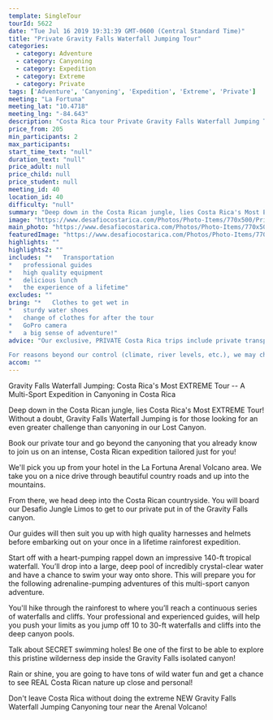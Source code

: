 ```yaml
---
template: SingleTour
tourId: 5622
date: "Tue Jul 16 2019 19:31:39 GMT-0600 (Central Standard Time)"
title: "Private Gravity Falls Waterfall Jumping Tour"
categories: 
  - category: Adventure
  - category: Canyoning
  - category: Expedition
  - category: Extreme
  - category: Private
tags: ['Adventure', 'Canyoning', 'Expedition', 'Extreme', 'Private']
meeting: "La Fortuna"
meeting_lat: "10.4718"
meeting_lng: "-84.643"
description: "Costa Rica tour Private Gravity Falls Waterfall Jumping Tour, id 5622"
price_from: 205
min_participants: 2
max_participants: 
start_time_text: "null"
duration_text: "null"
price_adult: null
price_child: null
price_student: null
meeting_id: 40
location_id: 40
difficulty: "null"
summary: "Deep down in the Costa Rican jungle, lies Costa Rica's Most EXTREME Tour! Jump off high canyon walls into deep, crystalline pools of water and rappel down rushing waterfalls! Experience all of the adventure of Costa Rica's most EXTREME waterfall rappelling and cliff jumping tour with the luxury of a private transport and personalized service."
image: "https://www.desafiocostarica.com/Photos/Photo-Items/770x500/Private-Gravity-Falls-Waterfall-Jumping-Tour-1481641772.jpg"
main_photo: "https://www.desafiocostarica.com/Photos/Photo-Items/770x500/Private-Gravity-Falls-Waterfall-Jumping-Tour-1481641772.jpg"
featuredImage: "https://www.desafiocostarica.com/Photos/Photo-Items/770x500/Private-Gravity-Falls-Waterfall-Jumping-Tour-1481641772.jpg"
highlights: ""
highlights2: ""
includes: "*   Transportation
*   professional guides
*   high quality equipment
*   delicious lunch
*   the experience of a lifetime"
excludes: ""
bring: "*   Clothes to get wet in
*   sturdy water shoes
*   change of clothes for after the tour
*   GoPro camera
*   a big sense of adventure!"
advice: "Our exclusive, PRIVATE Costa Rica trips include private transport to and from your hotel, you get our most-experienced, top bilingual guides to accompany you, personalized choice of food options, no sense of rushing along - you can take your time, plus you get your photos included.If coming from San Jose, we can arrange this special Gravity Falls Waterfall Jumping canyoning expedition as a Desafio Adventure Connection where your journey is the adventure! Be sure to ask one of our Adventure Specialists to help you with your reservations.This tour is considered an extreme adventure and advisable for those who are athletic and physically fit ages 18-55. No experience necessary. There are different jump heights throughout the tour and paths in case you decide to skip a jump - but the idea is to push yourself to your limits on this Costa Rica extreme tour Gravity Falls!Have a look at our Adventure Waiver if you have questions about our Costa Rica adventure tour policies.

For reasons beyond our control (climate, river levels, etc.), we may change to a more-suitable tour with an equal or similar adventure-appeal or offer other tour options so you don't miss out on a fun day in Costa Rica. We reserve the right to cancel a trip due to unfavorable conditions & will only run a tour according to our policies. Full refund is given if (on rare occasion) no tour is run. This adventure involves some inherent risk and physical exertion, so you must be in good physical condition! While the recommended weight limit for our canyoneering (rappelling) tour and most zip line tours is 220 lbs (100 kilos) it’s more about waist size than weight as the ropes (canyoneering) and cables (zip lines) are rated for well over 220 lbs but the maximum waist size for the harnesses used for these tours is 42 inches. So if you are a little over 220 lbs but your waist is less than 42 inches you can still do these tours."
accom: ""
---
```

Gravity Falls Waterfall Jumping: Costa Rica's Most EXTREME Tour -- A Multi-Sport Expedition in Canyoning in Costa Rica

Deep down in the Costa Rican jungle, lies Costa Rica's Most EXTREME Tour! Without a doubt, Gravity Falls Waterfall Jumping is for those looking for an even greater challenge than canyoning in our Lost Canyon.

Book our private tour and go beyond the canyoning that you already know to join us on an intense, Costa Rican expedition tailored just for you!

We'll pick you up from your hotel in the La Fortuna Arenal Volcano area. We take you on a nice drive through beautiful country roads and up into the mountains.

From there, we head deep into the Costa Rican countryside. You will board our Desafio Jungle Limos to get to our private put in of the Gravity Falls canyon.

Our guides will then suit you up with high quality harnesses and helmets before embarking out on your once in a lifetime rainforest expedition.

Start off with a heart-pumping rappel down an impressive 140-ft tropical waterfall. You’ll drop into a large, deep pool of incredibly crystal-clear water and have a chance to swim your way onto shore. This will prepare you for the following adrenaline-pumping adventures of this multi-sport canyon adventure.

You'll hike through the rainforest to where you’ll reach a continuous series of waterfalls and cliffs. Your professional and experienced guides, will help you push your limits as you jump off 10 to 30-ft waterfalls and cliffs into the deep canyon pools.

Talk about SECRET swimming holes! Be one of the first to be able to explore this pristine wilderness dep inside the Gravity Falls isolated canyon!

Rain or shine, you are going to have tons of wild water fun and get a chance to see REAL Costa Rican nature up close and personal!

Don't leave Costa Rica without doing the extreme NEW Gravity Falls Waterfall Jumping Canyoning tour near the Arenal Volcano!